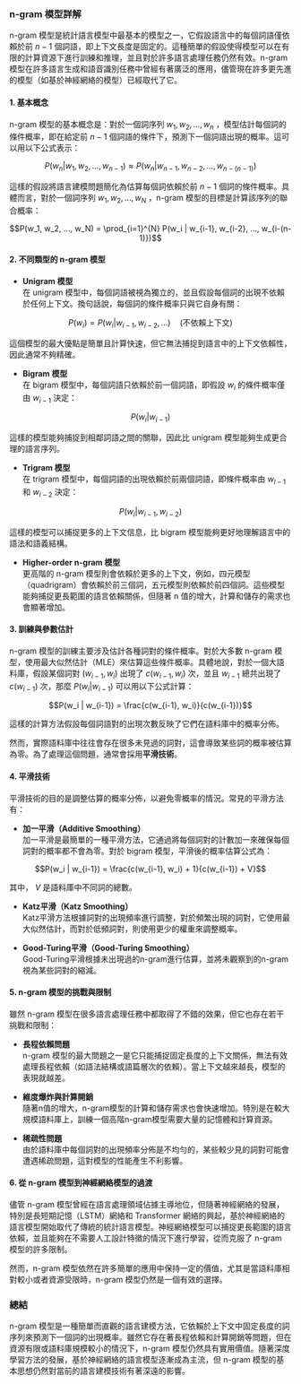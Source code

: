### **n-gram 模型詳解**

n-gram 模型是統計語言模型中最基本的模型之一，它假設語言中的每個詞語僅依賴於前  $`n-1`$  個詞語，即上下文長度是固定的。這種簡單的假設使得模型可以在有限的計算資源下進行訓練和推理，並且對於許多語言處理任務仍然有效。n-gram 模型在許多語言生成和語音識別任務中曾經有著廣泛的應用，儘管現在許多更先進的模型（如基於神經網絡的模型）已經取代了它。

#### **1. 基本概念**

n-gram 模型的基本概念是：對於一個詞序列  $`w_1, w_2, \dots, w_n`$ ，模型估計每個詞的條件概率，即在給定前  $`n-1`$  個詞語的條件下，預測下一個詞語出現的概率。這可以用以下公式表示：


```math
P(w_n | w_1, w_2, ..., w_{n-1}) \approx P(w_n | w_{n-1}, w_{n-2}, ..., w_{n-(n-1)})
```


這樣的假設將語言建模問題簡化為估算每個詞依賴於前  $`n-1`$  個詞的條件概率。具體而言，對於一個詞序列  $`w_1, w_2, \dots, w_N`$ ，n-gram 模型的目標是計算該序列的聯合概率：


```math
P(w_1, w_2, ..., w_N) = \prod_{i=1}^{N} P(w_i | w_{i-1}, w_{i-2}, ..., w_{i-(n-1)})
```


#### **2. 不同類型的 n-gram 模型**

- **Unigram 模型**  
  在 unigram 模型中，每個詞語被視為獨立的，並且假設每個詞的出現不依賴於任何上下文。換句話說，每個詞的條件概率只與它自身有關：

  
```math
P(w_i) = P(w_i | w_{i-1}, w_{i-2}, \dots) \quad \text{(不依賴上下文)}
```


  這個模型的最大優點是簡單且計算快速，但它無法捕捉到語言中的上下文依賴性，因此通常不夠精確。

- **Bigram 模型**  
  在 bigram 模型中，每個詞語只依賴於前一個詞語，即假設  $`w_i`$  的條件概率僅由  $`w_{i-1}`$  決定：

  
```math
P(w_i | w_{i-1})
```


  這樣的模型能夠捕捉到相鄰詞語之間的關聯，因此比 unigram 模型能夠生成更合理的語言序列。

- **Trigram 模型**  
  在 trigram 模型中，每個詞語的出現依賴於前兩個詞語，即條件概率由  $`w_{i-1}`$  和  $`w_{i-2}`$  決定：

  
```math
P(w_i | w_{i-1}, w_{i-2})
```


  這樣的模型可以捕捉更多的上下文信息，比 bigram 模型能夠更好地理解語言中的語法和語義結構。

- **Higher-order n-gram 模型**  
  更高階的 n-gram 模型則會依賴於更多的上下文，例如，四元模型（quadrigram）會依賴於前三個詞，五元模型則依賴於前四個詞。這些模型能夠捕捉更長範圍的語言依賴關係，但隨著 n 值的增大，計算和儲存的需求也會顯著增加。

#### **3. 訓練與參數估計**

n-gram 模型的訓練主要涉及估計各種詞對的條件概率。對於大多數 n-gram 模型，使用最大似然估計（MLE）來估算這些條件概率。具體地說，對於一個大語料庫，假設某個詞對  $`(w_{i-1}, w_i)`$  出現了  $`c(w_{i-1}, w_i)`$  次，並且  $`w_{i-1}`$  總共出現了  $`c(w_{i-1})`$  次，那麼  $`P(w_i | w_{i-1})`$  可以用以下公式計算：


```math
P(w_i | w_{i-1}) = \frac{c(w_{i-1}, w_i)}{c(w_{i-1})}
```


這樣的計算方法假設每個詞語對的出現次數反映了它們在語料庫中的概率分佈。

然而，實際語料庫中往往會存在很多未見過的詞對，這會導致某些詞的概率被估算為零。為了處理這個問題，通常會採用**平滑技術**。

#### **4. 平滑技術**

平滑技術的目的是調整估算的概率分佈，以避免零概率的情況。常見的平滑方法有：

- **加一平滑（Additive Smoothing）**  
  加一平滑是最簡單的一種平滑方法，它通過將每個詞對的計數加一來確保每個詞對的概率都不會為零。對於 bigram 模型，平滑後的概率估算公式為：

  
```math
P(w_i | w_{i-1}) = \frac{c(w_{i-1}, w_i) + 1}{c(w_{i-1}) + V}
```


  其中， $`V`$  是語料庫中不同詞的總數。

- **Katz平滑（Katz Smoothing）**  
  Katz平滑方法根據詞對的出現頻率進行調整，對於頻繁出現的詞對，它使用最大似然估計，而對於低頻詞對，則使用更少的權重來調整概率。

- **Good-Turing平滑（Good-Turing Smoothing）**  
  Good-Turing平滑根據未出現過的n-gram進行估算，並將未觀察到的n-gram視為某些詞對的縮減。

#### **5. n-gram 模型的挑戰與限制**

雖然 n-gram 模型在很多語言處理任務中都取得了不錯的效果，但它也存在若干挑戰和限制：

- **長程依賴問題**  
  n-gram 模型的最大問題之一是它只能捕捉固定長度的上下文關係，無法有效處理長程依賴（如語法結構或語篇層次的依賴）。當上下文越來越長，模型的表現就越差。

- **維度爆炸與計算開銷**  
  隨著n值的增大，n-gram模型的計算和儲存需求也會快速增加。特別是在較大規模語料庫上，訓練一個高階n-gram模型需要大量的記憶體和計算資源。

- **稀疏性問題**  
  由於語料庫中每個詞對的出現頻率分佈是不均勻的，某些較少見的詞對可能會遭遇稀疏問題，這對模型的性能產生不利影響。

#### **6. 從 n-gram 模型到神經網絡模型的過渡**

儘管 n-gram 模型曾經在語言處理領域佔據主導地位，但隨著神經網絡的發展，特別是長短期記憶（LSTM）網絡和 Transformer 網絡的興起，基於神經網絡的語言模型開始取代了傳統的統計語言模型。神經網絡模型可以捕捉更長範圍的語言依賴，並且能夠在不需要人工設計特徵的情況下進行學習，從而克服了 n-gram 模型的許多限制。

然而，n-gram 模型依然在許多簡單的應用中保持一定的價值，尤其是當語料庫相對較小或者資源受限時，n-gram 模型仍然是一個有效的選擇。

### 總結

n-gram 模型是一種簡單而直觀的語言建模方法，它依賴於上下文中固定長度的詞序列來預測下一個詞的出現概率。雖然它存在著長程依賴和計算開銷等問題，但在資源有限或語料庫規模較小的情況下，n-gram 模型仍然具有實用價值。隨著深度學習方法的發展，基於神經網絡的語言模型逐漸成為主流，但 n-gram 模型的基本思想仍然對當前的語言建模技術有著深遠的影響。